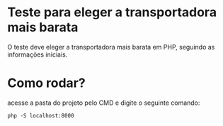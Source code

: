 # Teste para eleger a transportadora mais barata
O teste deve eleger a transportadora mais barata em PHP, seguindo as informações iniciais.

# Como rodar?

acesse a pasta do projeto pelo CMD e digite o seguinte comando:
```
php -S localhost:8000
```
